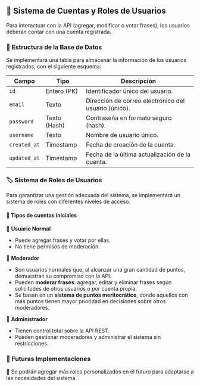 ## 👥 **Sistema de Cuentas y Roles de Usuarios**  

Para interactuar con la API (agregar, modificar o votar frases), los usuarios deberán contar con una cuenta registrada.  

### 📌 **Estructura de la Base de Datos**  

Se implementará una tabla para almacenar la información de los usuarios registrados, con el siguiente esquema:

| Campo        | Tipo        | Descripción |
|-------------|------------|------------------------------------------------|
| `id`        | Entero (PK) | Identificador único del usuario. |
| `email`     | Texto       | Dirección de correo electrónico del usuario (único). |
| `password`  | Texto (Hash) | Contraseña en formato seguro (hash). |
| `username`  | Texto       | Nombre de usuario único. |
| `created_at` | Timestamp  | Fecha de creación de la cuenta. |
| `updated_at` | Timestamp  | Fecha de la última actualización de la cuenta. |

### 🏷️ **Sistema de Roles de Usuarios**  

Para garantizar una gestión adecuada del sistema, se implementará un sistema de roles con diferentes niveles de acceso.  

#### 📌 **Tipos de cuentas iniciales**  

🔹 **Usuario Normal**  
- Puede agregar frases y votar por ellas.  
- No tiene permisos de moderación.  

🔹 **Moderador**  
- Son usuarios normales que, al alcanzar una gran cantidad de puntos, demuestran su compromiso con la API.  
- Pueden **moderar frases**: agregar, editar y eliminar frases según solicitudes de otros usuarios o por cuenta propia.  
- Se basan en un **sistema de puntos meritocrático**, donde aquellos con más puntos tienen mayor prioridad en decisiones sobre otros moderadores.  

🔹 **Administrador**  
- Tienen control total sobre la API REST.  
- Pueden gestionar moderadores y administrar el sistema sin restricciones.  

### 🔮 **Futuras Implementaciones**  
📌 Se podrán agregar más roles personalizados en el futuro para adaptarse a las necesidades del sistema.  

